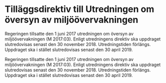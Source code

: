 # Tilläggsdirektiv till Utredningen om översyn av miljöövervakningen

Regeringen tillsatte den 1 juni 2017 utredningen om översyn
av miljöövervakningen (M 2017:03). Enligt utredningens direktiv ska uppdraget slutredovisas senast den 30 november 2018. Utredningstiden förlängs. Uppdraget ska i stället slutredovisas senast den 30 april 2019.

Regeringen tillsatte den 1 juni 2017 utredningen om översyn
av miljöövervakningen (M 2017:03). Enligt utredningens direktiv ska uppdraget slutredovisas senast den 30 november 2018. Utredningstiden förlängs. Uppdraget ska i stället slutredovisas senast den 30 april 2019.
